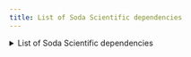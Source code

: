 ```yaml
---
title: List of Soda Scientific dependencies
---
```


<details>

<summary>List of Soda Scientific dependencies</summary>

* pandas<2.0.0
* wheel
* pydantic>=1.8.1,<2.0.0
* scipy>=1.8.0
* numpy>=1.23.3, <2.0.0
* inflection==0.5.1
* httpx>=0.18.1,<2.0.0
* PyYAML>=5.4.1,<7.0.0
* cython>=0.22
* prophet>=1.1.0,<2.0.0

</details>
